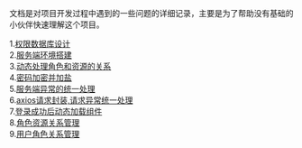 文档是对项目开发过程中遇到的一些问题的详细记录，主要是为了帮助没有基础的小伙伴快速理解这个项目。  

1.[权限数据库设计](https://github.com/lenve/vhr/wiki/1.%E6%9D%83%E9%99%90%E6%95%B0%E6%8D%AE%E5%BA%93%E8%AE%BE%E8%AE%A1)  
2.[服务端环境搭建]()  
3.[动态处理角色和资源的关系]()  
4.[密码加密并加盐]()  
5.[服务端异常的统一处理]()  
6.[axios请求封装,请求异常统一处理]()  
7.[登录成功后动态加载组件]()  
8.[角色资源关系管理]()  
9.[用户角色关系管理]()  